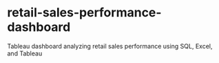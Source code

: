 # retail-sales-performance-dashboard
Tableau dashboard analyzing retail sales performance using SQL, Excel, and Tableau

